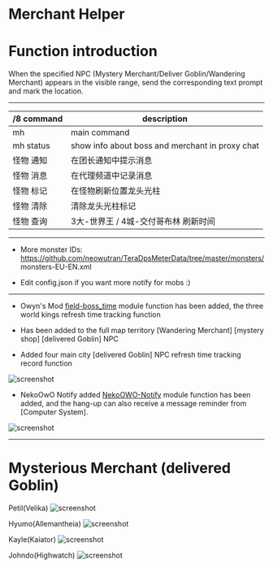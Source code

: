 Merchant Helper
======

# Function introduction

When the specified NPC (Mystery Merchant/Deliver Goblin/Wandering Merchant) appears in the visible range, send the corresponding text prompt and mark the location.

------

/8 command | description
--- | ---
mh         | main command
mh  status | show info about boss and merchant in proxy chat
怪物 通知   | 在团长通知中提示消息
怪物 消息   | 在代理频道中记录消息
怪物 标记   | 在怪物刷新位置龙头光柱
怪物 清除   | 清除龙头光柱标记
怪物 查询   | 3大-世界王 / 4城-交付哥布林 刷新时间

------

- More monster IDs: https://github.com/neowutran/TeraDpsMeterData/tree/master/monsters/  monsters-EU-EN.xml

- Edit config.json if you want more notify for mobs :)

------

- Owyn's Mod [field-boss_time](https://github.com/Owyn/field-boss_time) module function has been added, the three world kings refresh time tracking function

- Has been added to the full map territory [Wandering Merchant] [mystery shop] [delivered Goblin] NPC

- Added four main city [delivered Goblin] NPC refresh time tracking record function

![screenshot](https://github.com/PatrickSantoZZ/Merchant-Helper/blob/master/screenshot/05.png)

-  NekoOwO Notify added [NekoOWO-Notify](https://github.com/PatrickSantoZZ/NekoOWO-Notify) module function has been added, and the hang-up can also receive a message reminder from [Computer System].

![screenshot](https://github.com/PatrickSantoZZ/Merchant-Helper/blob/master/screenshot/06.png)

------

# Mysterious Merchant (delivered Goblin)

Petil(Velika)
![screenshot](https://github.com/PatrickSantoZZ/Merchant-Helper/blob/master/screenshot/01.PNG)

Hyumo(Allemantheia)
![screenshot](https://github.com/PatrickSantoZZ/Merchant-Helper/blob/master/screenshot/02.PNG)

Kayle(Kaiator)
![screenshot](https://github.com/PatrickSantoZZ/Merchant-Helper/blob/master/screenshot/03.PNG)

Johndo(Highwatch)
![screenshot](https://github.com/PatrickSantoZZ/Merchant-Helper/blob/master/screenshot/04.PNG)

